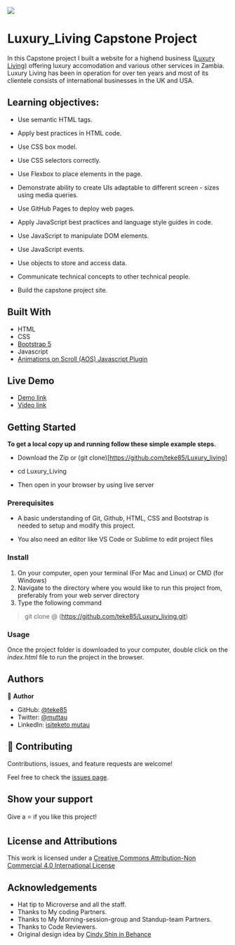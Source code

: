 ![](https://img.shields.io/badge/Microverse-blueviolet)

# Luxury_Living Capstone Project

In this Capstone project I built a website for a highend business ([Luxury Living](https://teke85.github.io/Luxury_living/)) offering luxury accomodation and various other services in Zambia. Luxury Living has been in operation for over ten years and most of its clientele consists of international businesses in the UK and USA.

## Learning objectives:

- Use semantic HTML tags.

- Apply best practices in HTML code.

- Use CSS box model.

- Use CSS selectors correctly.

- Use Flexbox to place elements in the page.

- Demonstrate ability to create UIs adaptable to different screen - sizes using media queries.

- Use GitHub Pages to deploy web pages.

- Apply JavaScript best practices and language style guides in code.

- Use JavaScript to manipulate DOM elements.

- Use JavaScript events.

- Use objects to store and access data.

- Communicate technical concepts to other technical people.

- Build the capstone project site.

## Built With

- HTML
- CSS
- [Bootstrap 5](https://getbootstrap.com/)
- Javascript
- [Animations on Scroll (AOS) Javascript Plugin](https://michalsnik.github.io/aos/)

## Live Demo

- [Demo link](https://teke85.github.io/Luxury_living/)
- [Video link](https://www.loom.com/share/e482f101625a44768fe2e80cbecdf2cc)

## Getting Started

**To get a local copy up and running follow these simple example steps.**

- Download the Zip or (git clone)[https://github.com/teke85/Luxury_living]

- cd Luxury_Living

- Then open in your browser by using live server

### Prerequisites

- A basic understanding of Git, Github, HTML, CSS and Bootstrap is needed to setup and modify this project.

- You also need an editor like VS Code or Sublime to edit project files

### Install

1. On your computer, open your terminal (For Mac and Linux) or CMD (for Windows)
2. Navigate to the directory where you would like to run this project from, preferably from your web server directory
3. Type the following command

> git clone @ (https://github.com/teke85/Luxury_living.git)

### Usage

Once the project folder is downloaded to your computer, double click on the _index.html_ file to run the project in the browser.

## Authors

👤 **Author**

- GitHub: [@teke85](https://github.com/teke85)
- Twitter: [@muttau](https://twitter.com/muttau)
- LinkedIn: [isiteketo mutau](https://www.linkedin.com/in/isiteketo-mutau-736894241/)

## 🤝 Contributing

Contributions, issues, and feature requests are welcome!

Feel free to check the [issues page](../../issues/).

## Show your support

Give a ⭐️ if you like this project!

## License and Attributions

This work is licensed under a [Creative Commons Attribution-Non Commercial 4.0 International License](http://creativecommons.org/licenses/by-nc/4.0/)

## Acknowledgements
- Hat tip to Microverse and all the staff.
- Thanks to My coding Partners.
- Thanks to My Morning-session-group and Standup-team Partners.
- Thanks to Code Reviewers.
- Original design idea by [Cindy Shin in Behance](https://www.behance.net/adagio07)
